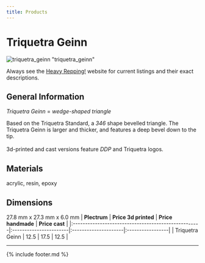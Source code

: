 ```yaml
---
title: Products
---
```


# Triquetra Geinn

![triquetra_geinn](../assets/img/triquetra_geinn.jpg) "triquetra_geinn"

Always see the [Heavy Repping!](https://www.heavyrepping.com) website for current listings and their exact descriptions.

## General Information
*Triquetra Geinn* = *wedge-shaped triangle*

Based on the Triquetra Standard, a *346* shape bevelled triangle. The Triquetra Geinn is larger and thicker, and features a deep bevel down to the tip.<br/><br/>3d-printed and cast versions feature *DDP* and Triquetra logos.

## Materials
acrylic, resin, epoxy

## Dimensions
27.8 mm x 27.3 mm x 6.0 mm
| **Plectrum**                                        | **Price 3d printed**   | **Price handmade**   | **Price cast**   |
|:----------------------------------------------------|:-----------------------|:---------------------|:-----------------|
| Triquetra Geinn                                          | 12.5               | 17.5             | 12.5         |

---

{% include footer.md %}